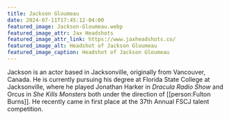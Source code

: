```yaml
---
title: Jackson Gloumeau
date: 2024-07-11T17:45:12-04:00
featured_image: Jackson-Gloumeau.webp
featured_image_attr: Jax Headshots
featured_image_attr_link: https://www.jaxheadshots.co/ 
featured_image_alt: Headshot of Jackson Gloumeau
featured_image_caption: Headshot of Jackson Gloumeau
---
```

Jackson is an actor based in Jacksonville, originally from Vancouver, Canada. He is currently pursuing his degree at Florida State College at Jacksonville, where he played Jonathan Harker in *Dracula Radio Show* and Orcus in *She Kills Monsters* both under the direction of [[person:Fulton Burns]]. He recently came in first place at the 37th Annual FSCJ talent competition. 